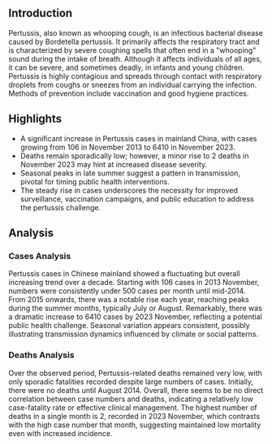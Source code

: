 ## Introduction

Pertussis, also known as whooping cough, is an infectious bacterial disease caused by Bordetella pertussis. It primarily affects the respiratory tract and is characterized by severe coughing spells that often end in a "whooping" sound during the intake of breath. Although it affects individuals of all ages, it can be severe, and sometimes deadly, in infants and young children. Pertussis is highly contagious and spreads through contact with respiratory droplets from coughs or sneezes from an individual carrying the infection. Methods of prevention include vaccination and good hygiene practices.
## Highlights

- A significant increase in Pertussis cases in mainland China, with cases growing from 106 in November 2013 to 6410 in November 2023. <br/>
- Deaths remain sporadically low; however, a minor rise to 2 deaths in November 2023 may hint at increased disease severity. <br/>
- Seasonal peaks in late summer suggest a pattern in transmission, pivotal for timing public health interventions. <br/>
- The steady rise in cases underscores the necessity for improved surveillance, vaccination campaigns, and public education to address the pertussis challenge.
## Analysis

### Cases Analysis
Pertussis cases in Chinese mainland showed a fluctuating but overall increasing trend over a decade. Starting with 106 cases in 2013 November, numbers were consistently under 500 cases per month until mid-2014. From 2015 onwards, there was a notable rise each year, reaching peaks during the summer months, typically July or August. Remarkably, there was a dramatic increase to 6410 cases by 2023 November, reflecting a potential public health challenge. Seasonal variation appears consistent, possibly illustrating transmission dynamics influenced by climate or social patterns.

### Deaths Analysis
Over the observed period, Pertussis-related deaths remained very low, with only sporadic fatalities recorded despite large numbers of cases. Initially, there were no deaths until August 2014. Overall, there seems to be no direct correlation between case numbers and deaths, indicating a relatively low case-fatality rate or effective clinical management. The highest number of deaths in a single month is 2, recorded in 2023 November, which contrasts with the high case number that month, suggesting maintained low mortality even with increased incidence.
